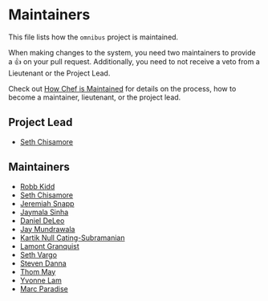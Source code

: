 # Maintainers

This file lists how the `omnibus` project is maintained.

When making changes to the system, you need two maintainers to provide a :+1: on your pull request. Additionally, you need to not receive a veto from a Lieutenant or the Project Lead.

Check out [How Chef is Maintained](https://github.com/chef/chef-rfc/blob/master/rfc030-maintenance-policy.md#how-the-project-is-maintained) for details on the process, how to become a maintainer, lieutenant, or the project lead.

## Project Lead

- [Seth Chisamore](https://github.com/schisamo)

## Maintainers

- [Robb Kidd](https://github.com/robbkidd)
- [Seth Chisamore](https://github.com/schisamo)
- [Jeremiah Snapp](https://github.com/jeremiahsnapp)
- [Jaymala Sinha](https://github.com/jaymalasinha)
- [Daniel DeLeo](https://github.com/danielsdeleo)
- [Jay Mundrawala](https://github.com/jaym)
- [Kartik Null Cating-Subramanian](https://github.com/ksubrama)
- [Lamont Granquist](https://github.com/lamont-granquist)
- [Seth Vargo](http://github.com/sethvargo)
- [Steven Danna](https://github.com/stevendanna)
- [Thom May](https://github.com/thommay)
- [Yvonne Lam](http://github.com/yzl)
- [Marc Paradise](http://github.com/marcparadise)
